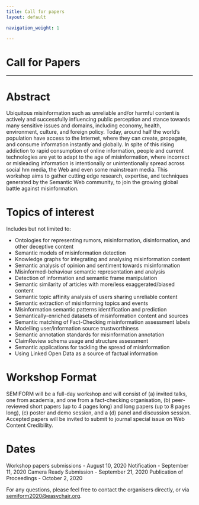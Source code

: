 ```yaml
---
title: Call for papers
layout: default

navigation_weight: 1

---
```


# Call for Papers

---

# Abstract

Ubiquitous misinformation such as unreliable and/or harmful content is actively and successfully influencing public perception and stance towards many sensitive issues and domains, including economy, health, environment, culture, and foreign policy. Today, around half the world’s population have access to the Internet, where they can create, propagate, and consume information instantly and globally. In spite of this rising addiction to rapid consumption of online information, people and current technologies are yet to adapt to the age of misinformation, where incorrect or misleading information is intentionally or unintentionally spread across social hm media, the Web and even some mainstream media. This workshop aims to gather cutting edge research, expertise, and techniques generated by the Semantic Web community, to join the growing global battle against misinformation.


# Topics of interest

Includes but not limited to:
- Ontologies for representing rumors, misinformation, disinformation, and other deceptive content
- Semantic models of misinformation detection
- Knowledge graphs for integrating and analysing misinformation content
- Semantic analysis of opinion and sentiment towards misinformation
- Misinformed-behaviour semantic representation and analysis
- Detection of information and semantic frame manipulation
- Semantic similarity of articles with more/less exaggerated/biased content
- Semantic topic affinity analysis of users sharing unreliable content
- Semantic extraction of misinforming topics and events
- Misinformation semantic patterns identification and prediction
- Semantically-enriched datasets of misinformation content and sources
- Semantic matching of Fact-Checking misinformation assessment labels
- Modelling user/information source trustworthiness
- Semantic annotation standards for misinformation annotation
- ClaimReview schema usage and structure assessment
- Semantic applications for tackling the spread of misinformation
- Using Linked Open Data as a source of factual information


# Workshop Format

SEMIFORM will be a full-day workshop and will consist of (a) invited talks, one from academia, and one from a fact-checking organisation, (b) peer-reviewed short papers (up to 4 pages long) and long papers (up to 8 pages long), (c) poster and demo session, and a (d) panel and discussion session. Accepted papers will be invited to submit to journal special issue on Web Content Credibility.


# Dates

Workshop papers submissions - August 10, 2020
Notification                - September 11, 2020
Camera Ready Submission     - September 21, 2020
Publication of Proceedings  - October 2, 2020



For any questions, please feel free to contact the organisers directly, or via semiform2020@easychair.org.
